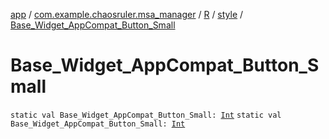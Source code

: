 [app](../../../index.md) / [com.example.chaosruler.msa_manager](../../index.md) / [R](../index.md) / [style](index.md) / [Base_Widget_AppCompat_Button_Small](.)

# Base_Widget_AppCompat_Button_Small

`static val Base_Widget_AppCompat_Button_Small: `[`Int`](https://kotlinlang.org/api/latest/jvm/stdlib/kotlin/-int/index.html)
`static val Base_Widget_AppCompat_Button_Small: `[`Int`](https://kotlinlang.org/api/latest/jvm/stdlib/kotlin/-int/index.html)